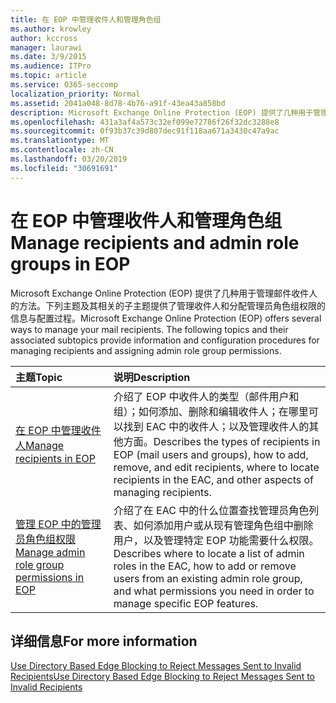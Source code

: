 ```yaml
---
title: 在 EOP 中管理收件人和管理角色组
ms.author: krowley
author: kccross
manager: laurawi
ms.date: 3/9/2015
ms.audience: ITPro
ms.topic: article
ms.service: O365-seccomp
localization_priority: Normal
ms.assetid: 2041a048-8d78-4b76-a91f-43ea43a858bd
description: Microsoft Exchange Online Protection (EOP) 提供了几种用于管理邮件收件人的方法。下列主题及其相关的子主题提供了管理收件人和分配管理员角色组权限的信息与配置过程。
ms.openlocfilehash: 431a3af4a573c32ef099e72786f26f32dc3288e8
ms.sourcegitcommit: 0f93b37c39d807dec91f118aa671a3430c47a9ac
ms.translationtype: MT
ms.contentlocale: zh-CN
ms.lasthandoff: 03/20/2019
ms.locfileid: "30691691"
---
```

# <a name="manage-recipients-and-admin-role-groups-in-eop"></a><span data-ttu-id="ecd54-104">在 EOP 中管理收件人和管理角色组</span><span class="sxs-lookup"><span data-stu-id="ecd54-104">Manage recipients and admin role groups in EOP</span></span>

<span data-ttu-id="ecd54-p102">Microsoft Exchange Online Protection (EOP) 提供了几种用于管理邮件收件人的方法。下列主题及其相关的子主题提供了管理收件人和分配管理员角色组权限的信息与配置过程。</span><span class="sxs-lookup"><span data-stu-id="ecd54-p102">Microsoft Exchange Online Protection (EOP) offers several ways to manage your mail recipients. The following topics and their associated subtopics provide information and configuration procedures for managing recipients and assigning admin role group permissions.</span></span>
  
|<span data-ttu-id="ecd54-107">**主题**</span><span class="sxs-lookup"><span data-stu-id="ecd54-107">**Topic**</span></span>|<span data-ttu-id="ecd54-108">**说明**</span><span class="sxs-lookup"><span data-stu-id="ecd54-108">**Description**</span></span>|
|:-----|:-----|
|[<span data-ttu-id="ecd54-109">在 EOP 中管理收件人</span><span class="sxs-lookup"><span data-stu-id="ecd54-109">Manage recipients in EOP</span></span>](manage-recipients-in-eop.md) <br/> |<span data-ttu-id="ecd54-110">介绍了 EOP 中收件人的类型（邮件用户和组）；如何添加、删除和编辑收件人；在哪里可以找到 EAC 中的收件人；以及管理收件人的其他方面。</span><span class="sxs-lookup"><span data-stu-id="ecd54-110">Describes the types of recipients in EOP (mail users and groups), how to add, remove, and edit recipients, where to locate recipients in the EAC, and other aspects of managing recipients.</span></span>  <br/> |
|[<span data-ttu-id="ecd54-111">管理 EOP 中的管理员角色组权限</span><span class="sxs-lookup"><span data-stu-id="ecd54-111">Manage admin role group permissions in EOP</span></span>](manage-admin-role-group-permissions-in-eop.md) <br/> |<span data-ttu-id="ecd54-112">介绍了在 EAC 中的什么位置查找管理员角色列表、如何添加用户或从现有管理角色组中删除用户，以及管理特定 EOP 功能需要什么权限。</span><span class="sxs-lookup"><span data-stu-id="ecd54-112">Describes where to locate a list of admin roles in the EAC, how to add or remove users from an existing admin role group, and what permissions you need in order to manage specific EOP features.</span></span>  <br/> |
   
## <a name="for-more-information"></a><span data-ttu-id="ecd54-113">详细信息</span><span class="sxs-lookup"><span data-stu-id="ecd54-113">For more information</span></span>

[<span data-ttu-id="ecd54-114">Use Directory Based Edge Blocking to Reject Messages Sent to Invalid Recipients</span><span class="sxs-lookup"><span data-stu-id="ecd54-114">Use Directory Based Edge Blocking to Reject Messages Sent to Invalid Recipients</span></span>](http://technet.microsoft.com/library/ca7b7416-92ed-40ad-abdb-695be46ea2e4.aspx)
  

